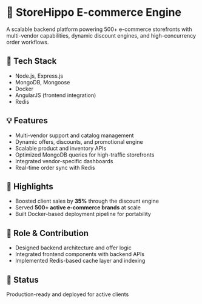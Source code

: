 # 🛒 StoreHippo E-commerce Engine

A scalable backend platform powering 500+ e-commerce storefronts with multi-vendor capabilities, dynamic discount engines, and high-concurrency order workflows.

## 🧰 Tech Stack

- Node.js, Express.js
- MongoDB, Mongoose
- Docker
- AngularJS (frontend integration)
- Redis

## 💡 Features

- Multi-vendor support and catalog management
- Dynamic offers, discounts, and promotional engine
- Scalable product and inventory APIs
- Optimized MongoDB queries for high-traffic storefronts
- Integrated vendor-specific dashboards
- Real-time order sync with Redis

## 🚀 Highlights

- Boosted client sales by **35%** through the discount engine
- Served **500+ active e-commerce brands** at scale
- Built Docker-based deployment pipeline for portability

## 📂 Role & Contribution

- Designed backend architecture and offer logic
- Integrated frontend components with backend APIs
- Implemented Redis-based cache layer and indexing

## 📌 Status

Production-ready and deployed for active clients
